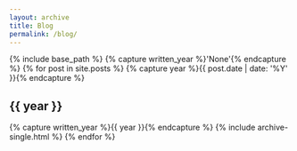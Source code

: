 ```yaml
---
layout: archive
title: Blog
permalink: /blog/
---
```


{% include base_path %}
{% capture written_year %}'None'{% endcapture %}
{% for post in site.posts %}
  {% capture year %}{{ post.date | date: '%Y' }}{% endcapture %}
    <h2 id="{{ year | slugify }}" class="archive__subtitle">{{ year }}</h2>
    {% capture written_year %}{{ year }}{% endcapture %}
  {% include archive-single.html %}
{% endfor %}